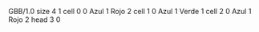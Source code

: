 <gs-board without-header> GBB/1.0
size 4 1
cell 0 0 Azul 1 Rojo 2 
cell 1 0 Azul 1 Verde 1 
cell 2 0 Azul 1 Rojo 2 
head 3 0 </gs-board>
